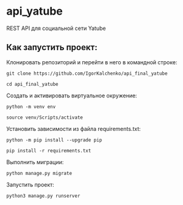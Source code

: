 # api_yatube

REST API для социальной сети Yatube

## Как запустить проект:

Клонировать репозиторий и перейти в него в командной строке:

```
git clone https://github.com/IgorKalchenko/api_final_yatube
```

```
cd api_final_yatube
```

Cоздать и активировать виртуальное окружение:

```
python -m venv env
```

```
source venv/Scripts/activate
```
Установить зависимости из файла requirements.txt:

```
python -m pip install --upgrade pip
```

```
pip install -r requirements.txt
```

Выполнить миграции:

```
python manage.py migrate
```

Запустить проект:

```
python3 manage.py runserver
```
